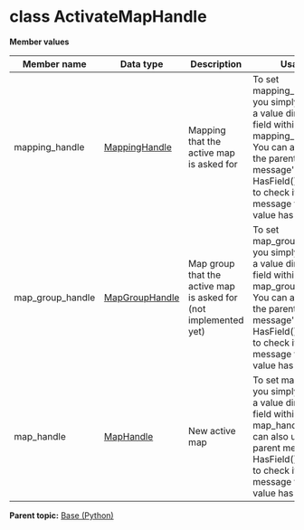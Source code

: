 # class ActivateMapHandle

 **Member values** 

|Member name|Data type|Description|Usage|
|-----------|---------|-----------|-----|
|mapping\_handle| [MappingHandle](MappingHandle.md#)|Mapping that the active map is asked for|To set mapping\_handle, you simply assign a value directly to a field within mapping\_handle. You can also use the parent message's HasField\(\) method to check if a message type field value has been set.|
|map\_group\_handle| [MapGroupHandle](MapGroupHandle.md#)|Map group that the active map is asked for \(not implemented yet\)|To set map\_group\_handle, you simply assign a value directly to a field within map\_group\_handle. You can also use the parent message's HasField\(\) method to check if a message type field value has been set.|
|map\_handle| [MapHandle](MapHandle.md#)|New active map|To set map\_handle, you simply assign a value directly to a field within map\_handle. You can also use the parent message's HasField\(\) method to check if a message type field value has been set.|

**Parent topic:** [Base \(Python\)](../../summary_pages/Base.md)

